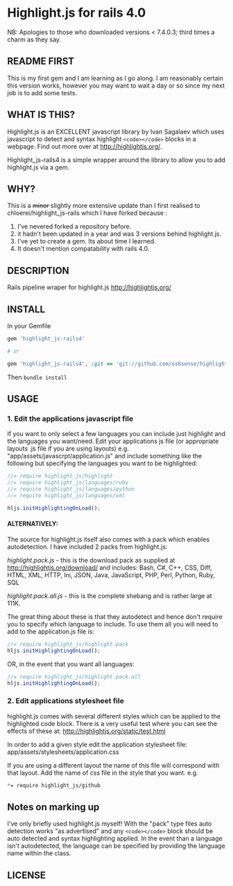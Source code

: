 # Highlight.js for rails 4.0

NB: Apologies to those who downloaded versions < 7.4.0.3; third times
a charm as they say.

## README FIRST
This is my first gem and I am learning as I go along. I am reasonably
certain this version works, however you may want to wait a day or so
since my next job is to add some tests.

## WHAT IS THIS?

Highlight.js is an EXCELLENT javascript library by Ivan Sagalaev which
uses javascript to detect and syntax highlight ```<code></code>``` blocks in
a webpage.  Find out more over at http://highlightjs.org/.

Highlight_js-rails4 is a simple wrapper around the library to allow
you to add highlight.js via a gem.

## WHY?
This is a ~~minor~~ slightly more extensive update than I first
realised to chloerei/highlight_js-rails which I have forked because :

1. I've nevered forked a repository before.
2. it hadn't been updated in a year and was 3 versions behind
highlight.js.
3. I've yet to create a gem. Its about time I learned.
4. It doesn't mention compatability with rails 4.0.

## DESCRIPTION

Rails pipeline wraper for highlight.js http://highlightjs.org/

## INSTALL

In your Gemfile

```ruby
gem 'highlight_js-rails4'

# or

gem 'highlight_js-rails4', :git => 'git://github.com/os6sense/highlight_js-rails4.git'
```

Then `bundle install`

## USAGE

### 1. Edit the applications javascript file
If you want to only select a few languages you can include just
highlight and the languages you want/need.  Edit your applications
js file (or appropriate layouts .js file if you are using layouts)
e.g.  "app/assets/javascrpt/application.js" and include something
like the following but specifying the languages you want to be
highlighted:

```javascript
//= require highlight_js/highlight
//= require highlight_js/languages/ruby
//= require highlight_js/languages/python
//= require highlight_js/languages/xml

hljs.initHighlightingOnLoad();
```

#### ALTERNATIVELY:
The source for highlight.js itself also comes with a pack which enables
autodetection. I have included 2 packs from highlight.js:

  *highlight.pack.js* - this is the download pack as supplied at
                       http://highlightjs.org/download/ and includes:
                       Bash, C#, C++, CSS, Diff, HTML, XML, HTTP, Ini,
                       JSON, Java, JavaScript, PHP, Perl, Python, Ruby, SQL

  *highlight.pack.all.js* - this is the complete shebang and is rather large
                          at 111K.

The great thing about these is that they autodetect and hence don't
require you to specify which language to include. To use them all you
will need to add to the application.js file is:

```javascript
//= require highlight_js/highlight.pack
hljs.initHighlightingOnLoad();
```
OR, in the event that you want all languages:

```javascript
//= require highlight_js/highlight.pack.all
hljs.initHighlightingOnLoad();
```
### 2. Edit applications stylesheet file
highlight.js comes with several different styles which can be applied to
the highlighted code block. There is a very useful test where you can
see the effects of these at: http://highlightjs.org/static/test.html

In order to add a given style edit the application stylesheet file:
    app/assets/stylesheets/application.css

If you are using a different layout the name of this file will
correspond with that layout.  Add the name of css file in the style that
you want. e.g.

```css
*= require highlight_js/github
```

## Notes on marking up
I've only briefly used highlight.js myself! With the "pack" type files
auto detection works "as advertised" and any ```<code></code>``` block should be auto
detected and syntax highlighting applied. In the event than a language
isn't autodetected, the language can be specified by providing the
language name within the class.

## LICENSE


